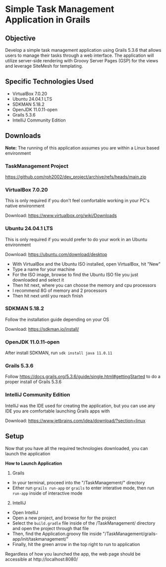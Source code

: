 # Simple Task Management Application in Grails
## Objective
Develop a simple task management application using Grails 5.3.6 that allows users to
manage their tasks through a web interface. The application will utilize server-side
rendering with Groovy Server Pages (GSP) for the views and leverage SiteMesh for
templating.

## Specific Technologies Used
* VirtualBox 7.0.20
* Ubuntu 24.04.1 LTS
* SDKMAN 5.18.2
* OpenJDK 11.0.11-open
* Grails 5.3.6
* IntelliJ Community Edition

## Downloads
**Note:** The running of this application assumes you are within a Linux based environment

### TaskManagement Project
https://github.com/rph2002/dev_project/archive/refs/heads/main.zip

### VirtualBox 7.0.20
This is only required if you don't feel comfortable working in your PC's native environment

Download: https://www.virtualbox.org/wiki/Downloads

### Ubuntu 24.04.1 LTS
This is only required if you would prefer to do your work in an Ubuntu environment

Download: https://ubuntu.com/download/desktop

* With VirtualBox and the Ubuntu ISO installed, open VirtualBox, hit "New"
* Type a name for your machine
* For the ISO image, browse to find the Ubuntu ISO file you just downloaded and select it
* Then hit next, where you can choose the memory and cpu processors
* I recommend 8G of memory and 2 processors
* Then hit next until you reach finish

### SDKMAN 5.18.2
Follow the installation guide depending on your OS

Download: https://sdkman.io/install/

### OpenJDK 11.0.11-open
After install SDKMAN, run `sdk install java 11.0.11`

### Grails 5.3.6
Follow https://docs.grails.org/5.3.6/guide/single.html#gettingStarted to do a proper install of Grails 5.3.6

### IntelliJ Community Edition
IntelliJ was the IDE used for creating the application, but you can use any IDE you are comfortable launching Grails apps with

Download: https://www.jetbrains.com/idea/download/?section=linux

## Setup
Now that you have all the required technologies downloaded, you can launch the application

**How to Launch Application**
1. Grails
  * In your terminal, proceed into the "/TaskManagement/" directory
  * Either run `grails run-app` or `grails` to enter interative mode, then run `run-app` inside of interactive mode
2. IntelliJ
  * Open IntelliJ
  * Open a new project, and browse for for the project
  * Select the `build.gradle` file inside of the /TaskManagement/ directory and open the project through that file
  * Then, find the Application.groovy file inside "/TaskManagement/grails-app/init/taskmanagement/"
  * Finally, hit the green arrow in the top right to run to application
    
Regardless of how you launched the app, the web page should be accessible at http://localhost:8080/

